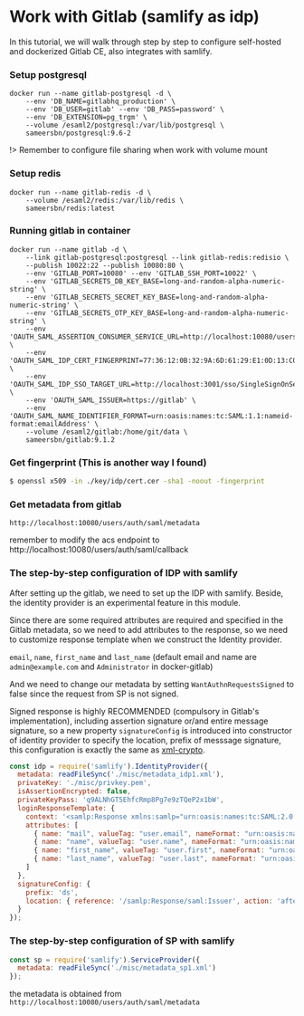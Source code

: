 # Work with Gitlab (samlify as idp)

In this tutorial, we will walk through step by step to configure self-hosted and dockerized Gitlab CE, also integrates with samlify.

### Setup postgresql

```
docker run --name gitlab-postgresql -d \
    --env 'DB_NAME=gitlabhq_production' \
    --env 'DB_USER=gitlab' --env 'DB_PASS=password' \
    --env 'DB_EXTENSION=pg_trgm' \
    --volume /esaml2/postgresql:/var/lib/postgresql \
    sameersbn/postgresql:9.6-2
```
!> Remember to configure file sharing when work with volume mount

### Setup redis

```
docker run --name gitlab-redis -d \
    --volume /esaml2/redis:/var/lib/redis \
    sameersbn/redis:latest
```

### Running gitlab in container

```
docker run --name gitlab -d \
    --link gitlab-postgresql:postgresql --link gitlab-redis:redisio \
    --publish 10022:22 --publish 10080:80 \
    --env 'GITLAB_PORT=10080' --env 'GITLAB_SSH_PORT=10022' \
    --env 'GITLAB_SECRETS_DB_KEY_BASE=long-and-random-alpha-numeric-string' \
    --env 'GITLAB_SECRETS_SECRET_KEY_BASE=long-and-random-alpha-numeric-string' \
    --env 'GITLAB_SECRETS_OTP_KEY_BASE=long-and-random-alpha-numeric-string' \
    --env 'OAUTH_SAML_ASSERTION_CONSUMER_SERVICE_URL=http://localhost:10080/users/auth/saml/callback' \
    --env 'OAUTH_SAML_IDP_CERT_FINGERPRINT=77:36:12:0B:32:9A:6D:61:29:E1:0D:13:C0:FF:63:1A:B9:22:FC:3C' \
    --env 'OAUTH_SAML_IDP_SSO_TARGET_URL=http://localhost:3001/sso/SingleSignOnService/gitlab' \
    --env 'OAUTH_SAML_ISSUER=https://gitlab' \
    --env 'OAUTH_SAML_NAME_IDENTIFIER_FORMAT=urn:oasis:names:tc:SAML:1.1:nameid-format:emailAddress' \
    --volume /esaml2/gitlab:/home/git/data \
    sameersbn/gitlab:9.1.2
```

### Get fingerprint (This is another way I found)

```bash
$ openssl x509 -in ./key/idp/cert.cer -sha1 -noout -fingerprint
```

### Get metadata from gitlab

`http://localhost:10080/users/auth/saml/metadata`

remember to modify the acs endpoint to http://localhost:10080/users/auth/saml/callback

### The step-by-step configuration of IDP with samlify

After setting up the gitlab, we need to set up the IDP with samlify. Beside, the identity provider is an experimental feature in this module.

Since there are some required attributes are required and specified in the Gitlab metadata, so we need to add attributes to the response, so we need to customize response template when we construct the Identity provider.

`email`, `name`, `first_name` and `last_name` (default email and name are `admin@example.com` and `Administrator` in docker-gitlab)

And we need to change our metadata by setting `WantAuthnRequestsSigned` to false since the request from SP is not signed.

Signed response is highly RECOMMENDED (compulsory in Gitlab's implementation), including assertion signature or/and entire message signature, so a new property `signatureConfig` is introduced into constructor of identity provider to specify the location, prefix of messsage signature, this configuration is exactly the same as [xml-crypto](https://github.com/yaronn/xml-crypto#examples).

```javascript
const idp = require('samlify').IdentityProvider({
  metadata: readFileSync('./misc/metadata_idp1.xml'),
  privateKey: './misc/privkey.pem',
  isAssertionEncrypted: false,
  privateKeyPass: 'q9ALNhGT5EhfcRmp8Pg7e9zTQeP2x1bW',
  loginResponseTemplate: {
    context: '<samlp:Response xmlns:samlp="urn:oasis:names:tc:SAML:2.0:protocol" xmlns:saml="urn:oasis:names:tc:SAML:2.0:assertion" ID="{ID}" Version="2.0" IssueInstant="{IssueInstant}" Destination="{Destination}"><saml:Issuer>{Issuer}</saml:Issuer><samlp:Status><samlp:StatusCode Value="{StatusCode}"/></samlp:Status><saml:Assertion ID="{AssertionID}" Version="2.0" IssueInstant="{IssueInstant}" xmlns:saml="urn:oasis:names:tc:SAML:2.0:assertion"><saml:Issuer>{Issuer}</saml:Issuer><saml:Subject><saml:NameID Format="{NameIDFormat}">{NameID}</saml:NameID><saml:SubjectConfirmation Method="urn:oasis:names:tc:SAML:2.0:cm:bearer"><saml:SubjectConfirmationData NotOnOrAfter="{SubjectConfirmationDataNotOnOrAfter}" Recipient="{SubjectRecipient}"/></saml:SubjectConfirmation></saml:Subject><saml:Conditions NotBefore="{ConditionsNotBefore}" NotOnOrAfter="{ConditionsNotOnOrAfter}"><saml:AudienceRestriction><saml:Audience>{Audience}</saml:Audience></saml:AudienceRestriction></saml:Conditions><AuthnStatement AuthnInstant="{IssueInstant}"> <AuthnContext><AuthnContextClassRef>AuthnContextClassRef</AuthnContextClassRef></AuthnContext></AuthnStatement></samlp:Response>',
    attributes: [
      { name: "mail", valueTag: "user.email", nameFormat: "urn:oasis:names:tc:SAML:2.0:attrname-format:basic", valueXsiType: "xs:string" },
      { name: "name", valueTag: "user.name", nameFormat: "urn:oasis:names:tc:SAML:2.0:attrname-format:basic", valueXsiType: "xs:string" },
      { name: "first_name", valueTag: "user.first", nameFormat: "urn:oasis:names:tc:SAML:2.0:attrname-format:basic", valueXsiType: "xs:string" },
      { name: "last_name", valueTag: "user.last", nameFormat: "urn:oasis:names:tc:SAML:2.0:attrname-format:basic", valueXsiType: "xs:string" },
    ]
  },
  signatureConfig: {
    prefix: 'ds',
    location: { reference: '/samlp:Response/saml:Issuer', action: 'after' }
  }
});
```

### The step-by-step configuration of SP with samlify

```javascript
const sp = require('samlify').ServiceProvider({
  metadata: readFileSync('./misc/metadata_sp1.xml')
});
```

the metadata is obtained from `http://localhost:10080/users/auth/saml/metadata`
